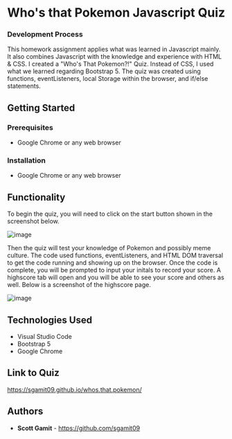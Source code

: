 # Who's that Pokemon Javascript Quiz

### Development Process

This homework assignment applies what was learned in Javascript mainly. It also combines Javascript with the knowledge and experience with HTML & CSS. I created a "Who's That Pokemon?!" Quiz. Instead of CSS, I used what we learned regarding Bootstrap 5. The quiz was created using functions, eventListeners, local Storage within the browser, and if/else statements. 

## Getting Started

### Prerequisites

* Google Chrome or any web browser

### Installation

* Google Chrome or any web browser

## Functionality

To begin the quiz, you will need to click on the start button shown in the screenshot below. 

![image](https://user-images.githubusercontent.com/98362675/162071558-cda43be1-23ac-409e-833d-e2371b07da16.png)



Then the quiz will test your knowledge of Pokemon and possibly meme culture. The code used functions, eventListeners, and HTML DOM traversal to get the code running and showing up on the browser. Once the code is complete, you will be prompted to input your initals to record your score. A highscore tab will open and you will be able to see your score and others as well. Below is a screenshot of the highscore page. 

![image](https://user-images.githubusercontent.com/98362675/162071946-b0a330dd-8e62-4aa6-a586-653284034206.png)
 
## Technologies Used

* Visual Studio Code
* Bootstrap 5
* Google Chrome

## Link to Quiz

https://sgamit09.github.io/whos.that.pokemon/
 
## Authors

* **Scott Gamit** - https://github.com/sgamit09

